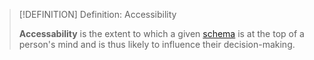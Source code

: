 >[!DEFINITION] Definition: Accessibility
>
>**Accessability** is the extent to which a given [schema](Schema.md) is at the top of a person's mind and is thus likely to influence their decision-making.
>